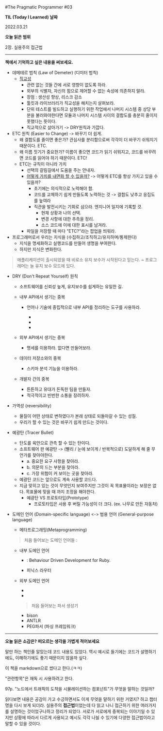 #The Pragmatic Programmer #03



**TIL (Today I Learned) 날짜**

2022.03.21

**오늘 읽은 범위**

2장. 실용주의 접근법

---

**책에서 기억하고 싶은 내용을 써보세요.**

- 데메테르 법칙 (Law of Demeter) (디미터 법칙)
  - <u>직교성</u>
    - 관련 없는 것들 간에 서로 영향이 없도록 하라.
    - 외부의 식별자, 자신의 힘으로 제어할 수 없는 속성에 의존하지 말라.
    - 장점 : 생산성 향상, 리스크 감소
    - 툴킷과 라이브러리가 직교성을 해치는지 살펴보라.
    - 단위 테스트를 빌드하고 실행하기 위한 작업에서 나머지 시스템 중 상당 부분을 불러와야한다면 모듈과 나머지 시스템 사이의 결합도를 충분히 줄이지 못했다는 뜻이다.
    - 직교적으로 살아가기 -> DRY원칙과 가깝다.
- ETC 원칙 (Easier to Change) -> 바꾸기 더 쉽게.
  - 왜 결합도를 줄이면 좋은가? 관심사를 분리함으로써 각각이 더 바꾸기 쉬워지기 때문이다. ETC.
  - 왜 이름 짓기가 중요한가? 이름이 좋으면 코드가 읽기 쉬워지고, 코드를 바꾸려면 코드를 읽어야 하기 때문이다. ETC!
  - ETC는 규칙이 아니라 가치
    - 선택의 갈림길에서 도움을 주는 안내자.
    - <u>어떻게 가치를 내면화 할 수 있을까?</u> -> 어떻게 ETC를 항상 가지고 있을 수 있을까?
      - 초기에는 의식적으로 노력해야 함.
      - 코드를 교체하기 쉽게 만들도록 노력하는 것 -> 결합도 낮추고 응집도를 높여라
      - 직관을 발전시키는 기회로 삼으라. 엔지니어 일지에 기록할 것.
        - 현재 상황과 나의 선택.
        - 변경 사항에 대한 추측을 정리.
        - 소스 코드에 이에 대한 표시를 남겨라.
    - 파일을 저장할 때 마다 "ETC?"라는 팝업을 띄워라.
- 프로그래머로서 우리는 지식을 (수집하고/조직하고/유지하며/통제한다)
  - 지식을 명세화하고 실행코드를 만들어 생명을 부여한다.
  - 하지만 지식은 변화한다.

> 애플리케이션이 출시되었을 때 비로소 유지 보수가 시작된다고 믿는다. ~ 프로그래머는 늘 유지 보수 모드에 있다.

- DRY (Don't Repeat Yourself) 원칙

  - 소프트웨어를 신뢰성 높게, 유지보수를 쉽게하는 유일한 길.

  - 내부 API에서 생기는 중복

    - 언어나 기술에 중립적으로 내부 API를 정리하는 도구를 사용하라.

      - [Swagger]: https://swagger.io

      - [Thrift]: https://thrift.apache.org

      - [Protocol]: https://developers.google.com/protocol-buffers

  - 외부 API에서 생기는 중복

    - 명세를 이용하라. 없다면 만들어보라.

  - 데이터 저장소와의 중복

    - 스키마 분석 기능을 이용하라.

  - 개발자 간의 중복

    - 튼튼하고 유대가 돈독한 팀을 만들자.
    - 적극적이고 빈번한 소통을 장려하자.

- 가역성 (reversibility)

  - 물질이 어떤 상태로 변하였다가 본래 상태로 되돌아갈 수 있는 성질.
  - 우리가 할 수 있는 것은 바꾸기 쉽게 만드는 것이다.

- 예광탄 (Tracer Bullet)

  - 탄도를 육안으로 관측 할 수 있는 탄이다.
  - 소프트웨어 판 예광탄 -> (빨리 / 눈에 보이게 / 반복적으로) 도달하게 해 줄 무언가를 찾아야한다.
    - a. 중요한 요구 사항을 찾아라.
    - b. 의문의 드는 부분을 찾아라.
    - c. 가장 위험이 커 보이는 곳을 찾아라.
  - 예광탄 코드는 앞으로도 계속 사용할 코드다.
  - 지금 맞히고 있는 것이 무엇인지 보여주지만 그것이 꼭 목표물이라는 보장은 없다. 목표물에 맞을 때 까지 조정을 해야한다.
    - 예광탄 VS 프로토타입(Prototype)
      - 프로토타입은 사용 후 버릴 가능성이 더 크다. (ex. 나무로 만든 자동차)

- 도메인 언어 (Domain-specific language) <-> 범용 언어 (General-purpose language)

  - 메타프로그래밍(Metaprogramming)

  > 처음 들어보는 도메인 언어들 :

  - 내부 도메인 언어

    - [RSpec]: https://rspec.info

      : Behaviour Driven Development for Ruby.

    - 피닉스 라우터 

  - 외부 도메인 언어

    - [Cucumber]: https://cucumber.io

    - [앤서블(Ansible)]: https://www.ansible.com

      

    > 처음 들어보는 파서 생성기

    - bison
    - ANTLR
    - PEG파서 (파싱 프레임워크)

---

**오늘 읽은 소감은? 떠오르는 생각을 가볍게 적어보세요**

말만 하는 책인줄 알았는데 코드 내용도 있었다.
역시 예시로 들기에는 코드가 설명하기에도, 이해하기에도 좋기 때문이지 않을까 싶다.

이 책을 markdown으로 썼다고 한다.(ㅋㅋ)

"관련항목"은 재독 시 사용하려고 한다.

97p. "노드에서 트래픽의 도착을 시뮬레이션하는 컴포넌트"가 무엇을 말하는 것일까?

읽다보면 내용은 공감이 가고 수긍하면서도 이게 무엇을 말하기 위한 거였지? 하고 챕터명을 다시 보게 되더라. 실용주의 **접근법**이었는데 다 읽고 나니 접근하기 위한 여러가지를 설명하는 것이었구나하고 정리가 되었다. 서로가 서로에게 중복되는 이야기일 수 있지만 상황에 따라서 다르게 사용되고 예시도 각각 나뉠 수 있기에 다양한 접근법이라고 말할 수 있을 것이다.

